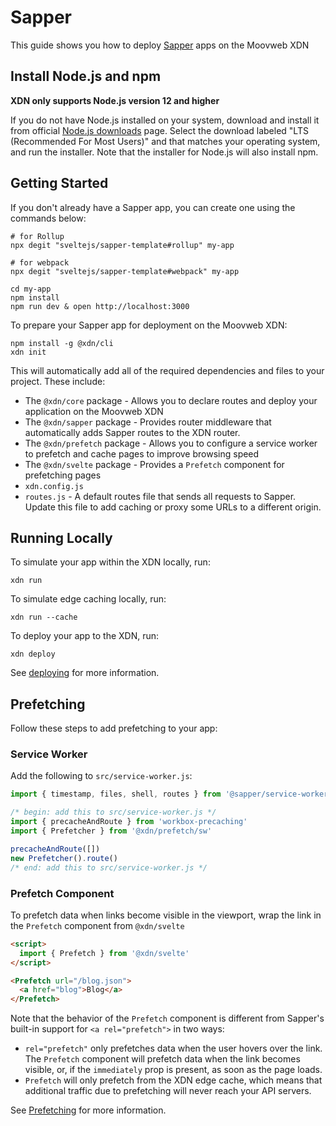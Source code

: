 # Sapper

This guide shows you how to deploy [Sapper](https://sapper.svelte.dev/) apps on the Moovweb XDN

## Install Node.js and npm

__XDN only supports Node.js version 12 and higher__

If you do not have Node.js installed on your system, download and install it from official [Node.js downloads](https://nodejs.org/en/download/) page. Select the download labeled "LTS (Recommended For Most Users)" and that matches your operating system, and run the installer. Note that the installer for Node.js will also install npm.

## Getting Started

If you don't already have a Sapper app, you can create one using the commands below:

```
# for Rollup
npx degit "sveltejs/sapper-template#rollup" my-app

# for webpack
npx degit "sveltejs/sapper-template#webpack" my-app

cd my-app
npm install
npm run dev & open http://localhost:3000
```

To prepare your Sapper app for deployment on the Moovweb XDN:

```
npm install -g @xdn/cli
xdn init
```

This will automatically add all of the required dependencies and files to your project. These include:

- The `@xdn/core` package - Allows you to declare routes and deploy your application on the Moovweb XDN
- The `@xdn/sapper` package - Provides router middleware that automatically adds Sapper routes to the XDN router.
- The `@xdn/prefetch` package - Allows you to configure a service worker to prefetch and cache pages to improve browsing speed
- The `@xdn/svelte` package - Provides a `Prefetch` component for prefetching pages
- `xdn.config.js`
- `routes.js` - A default routes file that sends all requests to Sapper. Update this file to add caching or proxy some URLs to a different origin.

## Running Locally

To simulate your app within the XDN locally, run:

```
xdn run
```

To simulate edge caching locally, run:

```
xdn run --cache
```

To deploy your app to the XDN, run:

```
xdn deploy
```

See [deploying](deploying) for more information.

## Prefetching

Follow these steps to add prefetching to your app:

### Service Worker

Add the following to `src/service-worker.js`:

```js
import { timestamp, files, shell, routes } from '@sapper/service-worker'

/* begin: add this to src/service-worker.js */
import { precacheAndRoute } from 'workbox-precaching'
import { Prefetcher } from '@xdn/prefetch/sw'

precacheAndRoute([])
new Prefetcher().route()
/* end: add this to src/service-worker.js */
```

### Prefetch Component

To prefetch data when links become visible in the viewport, wrap the link in the `Prefetch` component from `@xdn/svelte`

```html
<script>
  import { Prefetch } from '@xdn/svelte'
</script>

<Prefetch url="/blog.json">
  <a href="blog">Blog</a>
</Prefetch>
```

Note that the behavior of the `Prefetch` component is different from Sapper's built-in support for `<a rel="prefetch">` in two ways:

- `rel="prefetch"` only prefetches data when the user hovers over the link. The `Prefetch` component will prefetch data when the link becomes visible, or, if the `immediately` prop is present, as soon as the page loads.
- `Prefetch` will only prefetch from the XDN edge cache, which means that additional traffic due to prefetching will never reach your API servers.

See [Prefetching](/guides/prefetching) for more information.
